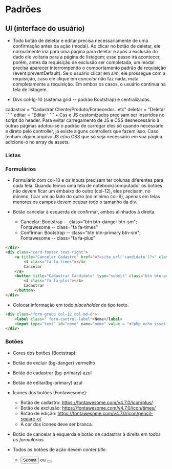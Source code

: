 # Padrões
## UI (interface do usuário)

-	Todo botão de deletar e editar precisa necessariamente de uma confirmação antes da ação (modal). Ao clicar no botão de deletar, ele normalmente iria para uma página para deletar e após a exclusão do dado ele voltaria para a página de listagem; esse passo irá acontecer, porém, antes da requisição de exclusão ser completada, um modal precisa aparecer interrompendo o comportamento padrão da requisição (event.preventDefault). Se o usuário clicar em *sim*, ele prossegue com a requisição, caso ele clique em *cancelar* não faz nada, mata completamente a requisição. Em ambos os casos, o usuário continua na tela de listagem.

-	Divs col-lg-10 (sistema grid -- padrão Bootstrap) e centralizadas.

cadastrar = "Cadastrar Cliente/Produto/Fornecedor...etc"
deletar = "Deletar ' ' "
editar = "Editar ' ' "
•	Css e JS customizados precisam ser inseridos no script do header. Para evitar carregamento de JS e CSS desnecessário à outras páginas adotou-se o padrão de carregar eles só quando necessário e direto pelo controller, já existe alguns controllers que fazem isso. Caso tenham algum arquivo JS e/ou CSS que só seja necessário em sua página adicione-o no array de assets.

### Listas

### Formulários
-	Formulário com col-10 e os inputs precisam ter colunas diferentes para cada tela.  Quando temos uma tela de notebook/computador os botões não devem ficar um embaixo do outro (col-12), eles precisam, no mínimo, ficar um ao lado do outro (no mínimo col-6), apenas em telas menores os campos devem ocupar todo o tamanho da div.

- Botão cancelar à esquerda de confirmar, ambos alinhados à direita.
  - Cancelar: Bootstrap -- class="btn btn-danger btn-sm"; Fontawesome -- class="fa fa-times"
  - Confirmar: Bootstrap -- class="btn btn-primary btn-sm"; Fontawesome --  class="fa fa-plus"

```html
</div>
<div class="card-footer text-right">
    <a title="Cancelar Cadastro" href="<?=site_url('candidato')?>" class="btn btn-danger btn-sm">
        <i class="fa fa-times"></i>
        Cancelar
    </a>
    <button title="Cadastrar Candidato" type="submit" class="btn btn-primary btn-sm" name="cadastrar">
        <i class="fa fa-plus"></i>
        Cadastrar
    </button>
</div>
```

- Colocar informação em todo *placeholder* de tipo texto.

```html
<div class="form-group col-12 col-md-6">
    <label class=" form-control-label">Nome</label>
    <input type="text" id="nome" name="nome" value = "<?php echo isset($old_data['nome']) ? $old_data['nome'] : null;?>" placeholder="Nome completo" class="form-control" required>
</div>
```

### Botões
-	Cores dos botões (Bootstrap):
  -	Botão de excluir (bg-danger) vermelho
  - Botão de cadastrar (bg-primary) azul
  - Botão de editar(bg-primary) azul

- Ícones dos botões (Fontawesome):
  -	Botão de cadastro: https://fontawesome.com/v4.7.0/icon/plus/
  - Botão de exclusão: https://fontawesome.com/v4.7.0/icon/times/
  - Botão de edição: https://fontawesome.com/v4.7.0/icon/pencil-square-o/
  -	A cor dos ícones deve ser branca.

-	Botão de cancelar à esquerda e botão de cadastrar à direita em *todos os formulários*.

- Todos os botões de ação devem conter _title_.
  -	<input type="submit" title="Excluir informação"> ou <button title="Editar informação">
